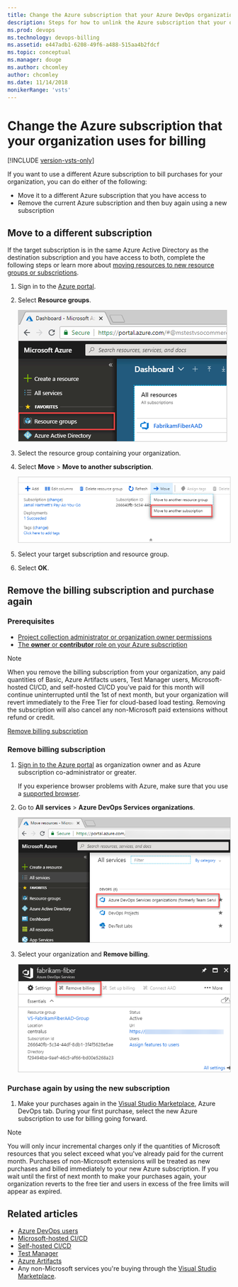```yaml
---
title: Change the Azure subscription that your Azure DevOps organization uses for billing
description: Steps for how to unlink the Azure subscription that your organization uses for billing via the Visual Studio Marketplace
ms.prod: devops
ms.technology: devops-billing
ms.assetid: e447adb1-6208-49f6-a488-515aa4b2fdcf
ms.topic: conceptual
ms.manager: douge
ms.author: chcomley
author: chcomley
ms.date: 11/14/2018
monikerRange: 'vsts'
---
```


# Change the Azure subscription that your organization uses for billing

[!INCLUDE [version-vsts-only](../../_shared/version-vsts-only.md)]

If you want to use a different Azure subscription to bill purchases for your organization, you can do either of the following:

- Move it to a different Azure subscription that you have access to
- Remove the current Azure subscription and then buy again using a new subscription

## Move to a different subscription

If the target subscription is in the same Azure Active Directory as the destination subscription and you have access to both, complete the following steps or learn more about [moving resources to new resource groups or subscriptions](/azure/azure-resource-manager/resource-group-move-resources).

1. Sign in to the [Azure portal](https://portal.azure.com).
2. Select **Resource groups**.

   ![Select Azure Resource groups](_img/change-azure-subscription/azure-resource-groups.png)

3. Select the resource group containing your organization.
4. Select **Move** > **Move to another subscription**.

   ![Select Move > Move to another resource group](_img/change-azure-subscription/select-move-to-another-subscription.png)

5. Select your target subscription and resource group.
6. Select **OK**.

## Remove the billing subscription and purchase again

### Prerequisites

- [Project collection administrator or organization owner permissions](../accounts/faq-add-delete-users.md#find-owner)
- [The **owner** or **contributor** role on your Azure subscription](add-backup-billing-managers.md)

>[!NOTE]
> When you remove the billing subscription from your organization, any paid quantities of Basic, Azure Artifacts users, Test Manager users, Microsoft-hosted CI/CD, and self-hosted CI/CD you’ve paid for this month will continue uninterrupted until the 1st of next month, but your organization will revert immediately to the Free Tier for cloud-based load testing. Removing the subscription will also cancel any non-Microsoft paid extensions without refund or credit.

[Remove billing subscription](#remove-billing-subscription)

### Remove billing subscription

1. [Sign in to the Azure portal](https://portal.azure.com/) as organization owner and as Azure subscription co-administrator or greater.

    If you experience browser problems with Azure,
    make sure that you use a [supported browser](https://azure.microsoft.com/documentation/articles/azure-preview-portal-supported-browsers-devices/).

2. Go to **All services** > **Azure DevOps Services organizations**.

   ![Choose All services and Azure DevOps organizations](../accounts/_img/_shared/azure-portal-team-services-administration.png)

3. Select your organization and **Remove billing**.

   ![Remove billing from your organization](../accounts/_img/_shared/azure-portal-remove-billing.png)

### Purchase again by using the new subscription

1. Make your purchases again in the [Visual Studio Marketplace](https://marketplace.visualstudio.com/azuredevops), Azure DevOps tab. During your first purchase, select the new Azure subscription to use for billing going forward.

>[!NOTE]
> You will only incur incremental charges only if the quantities of Microsoft resources that you select exceed what you've already paid for the current month. Purchases of non-Microsoft extensions will be treated as new purchases and billed immediately to your new Azure subscription.
If you wait until the first of next month to make your purchases again, your organization reverts to the free tier and users in excess of the free limits will appear as expired.

## Related articles

- [Azure DevOps users](https://marketplace.visualstudio.com/items?itemName=ms.vss-vstsuser)
- [Microsoft-hosted CI/CD](https://marketplace.visualstudio.com/items?itemName=ms.build-release-hosted-pipelines)
- [Self-hosted CI/CD](https://marketplace.visualstudio.com/items?itemName=ms.build-release-private-pipelines)
- [Test Manager](https://marketplace.visualstudio.com/items?itemName=ms.vss-testmanager-web)
- [Azure Artifacts](https://marketplace.visualstudio.com/items?itemName=ms.feed)
- Any non-Microsoft services you're buying through the [Visual Studio Marketplace](https://marketplace.visualstudio.com/azuredevops).
